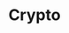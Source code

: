 ---
title: Crypto
description: I am an avid believer of Bitcoin, but I do follow other Cryptos not so frequently as well.

# Badge style
style:
    background: "#ffb900"
    color: "#000000ff"
---